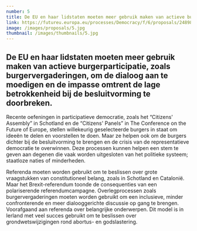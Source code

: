 ```yaml
---
number: 5
title: De EU en haar lidstaten moeten meer gebruik maken van actieve burgerparticipatie, zoals burgervergaderingen, om de dialoog aan te moedigen en de impasse omtrent de lage betrokkenheid bij de besluitvorming te doorbreken.
link: https://futureu.europa.eu/processes/Democracy/f/6/proposals/248987
image: /images/proposals/5.jpg
thumbnail: /images/thumbnails/5.jpg
---
```


## De EU en haar lidstaten moeten meer gebruik maken van __actieve burgerparticipatie__, zoals burgervergaderingen, om de dialoog aan te moedigen en de impasse omtrent de lage betrokkenheid bij de besluitvorming te doorbreken.

Recente oefeningen in participatieve democratie, zoals het “Citizens' Assembly” in Schotland en de “Citizens' Panels” in The Conference on the Future of Europe, stellen willekeurig geselecteerde burgers in staat om ideeën te delen en voorstellen te doen. Maar ze helpen ook om de burgers dichter bij de besluitvorming te brengen en de crisis van de representatieve democratie te overwinnen. Deze processen kunnen helpen een stem te geven aan degenen die vaak worden uitgesloten van het politieke systeem; staatloze naties of minderheden.

Referenda moeten worden gebruikt om te beslissen over grote vraagstukken van constitutioneel belang, zoals in Schotland en Catalonië. Maar het Brexit-referendum toonde de consequenties van een polariserende referendumcampagne. Overlegprocessen zoals burgervergaderingen moeten worden gebruikt om een inclusieve, minder confronterende en meer dialooggerichte discussie op gang te brengen. Voorafgaand aan referenda over belangrijke onderwerpen. Dit model is in Ierland met veel succes gebruikt om te beslissen over grondwetswijzigingen rond abortus- en godslastering.
